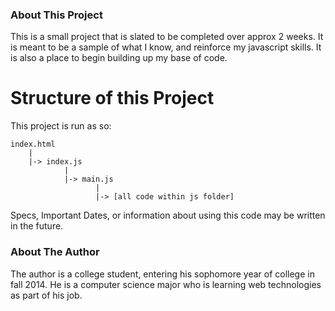 
### About This Project

This is a small project that is slated to be completed over approx 2 weeks.  It is meant to be a sample of what I know, 
and reinforce my javascript skills.  It is also a place to begin building up my base of code.



# Structure of this Project

This project is run as so:

    index.html
        |
        |-> index.js
                |
                |-> main.js
                       |
                       |-> [all code within js folder]

Specs, Important Dates, or information about using this code may be written in the future.


### About The Author

The author is a college student, entering his sophomore year of college in fall 2014.  He is a computer science major
who is learning web technologies as part of his job.